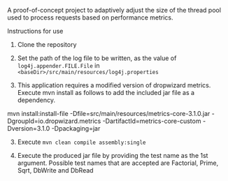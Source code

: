 A proof-of-concept project to adaptively adjust the size of the thread pool used to process requests based on
performance metrics.

Instructions for use

1. Clone the repository

2. Set the path of the log file to be written, as the value of `log4j.appender.FILE.File`
   in `<baseDir>/src/main/resources/log4j.properties`

3. This application requires a modified version of dropwizard metrics. Execute mvn install as follows to add the
   included jar file as a dependency.

mvn install:install-file -Dfile=src/main/resources/metrics-core-3.1.0.jar -DgroupId=io.dropwizard.metrics
-DartifactId=metrics-core-custom -Dversion=3.1.0 -Dpackaging=jar

3. Execute `mvn clean compile assembly:single`

4. Execute the produced jar file by providing the test name as the 1st argument. Possible test names that are accepted
   are Factorial, Prime, Sqrt, DbWrite and DbRead
